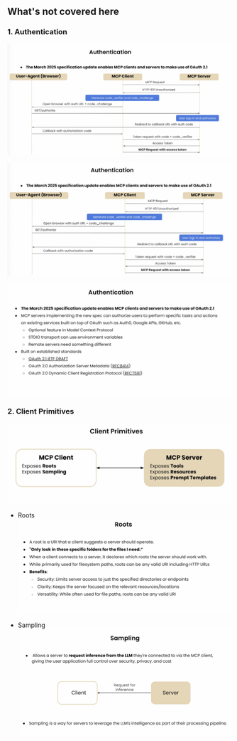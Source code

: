 ## What's not covered here


### 1. Authentication

![alt text](image.png)

![alt text](image-1.png)

![alt text](image-2.png)


### 2. Client Primitives

![alt text](image-3.png)


- Roots
![alt text](image-4.png)


- Sampling
![alt text](image-5.png)